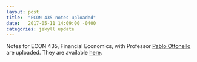 ```yaml
---
layout: post
title:  "ECON 435 notes uploaded"
date:   2017-05-11 14:09:00 -0400
categories: jekyll update
---
```

Notes for ECON 435, Financial Economics,
with Professor [Pablo Ottonello](https://sites.google.com/site/ottonellopablo/home) are uploaded.
They are available [here](https://richryan.github.io/notes/).
